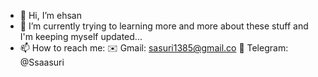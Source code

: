 - 👋 Hi, I’m ehsan
- 🌱 I’m currently trying to learning more and more about these stuff and I'm keeping myself updated...
- 📫 How to reach me:
  ✉️ Gmail: sasuri1385@gmail.co
  📱 Telegram: @Ssaasuri

